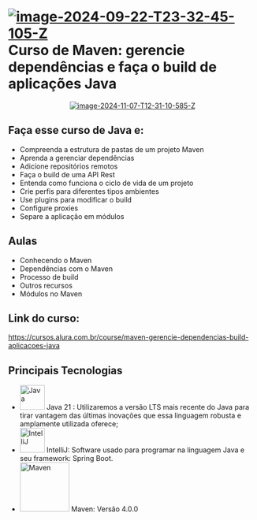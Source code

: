# <a href="https://imgbb.com/"><img src="https://i.ibb.co/c1ykYDW/image-2024-09-22-T23-32-45-105-Z.png" alt="image-2024-09-22-T23-32-45-105-Z" border="0"></a> Curso de Maven: gerencie dependências e faça o build de aplicações Java
<p align ="center">
<a href="https://ibb.co/TbTS2pg"><img src="https://i.ibb.co/s6PGRkV/image-2024-11-07-T12-31-10-585-Z.png" alt="image-2024-11-07-T12-31-10-585-Z" border="0"></a>
</p>

## Faça esse curso de Java e:

- Compreenda a estrutura de pastas de um projeto Maven
- Aprenda a gerenciar dependências
- Adicione repositórios remotos
- Faça o build de uma API Rest
- Entenda como funciona o ciclo de vida de um projeto
- Crie perfis para diferentes tipos ambientes
- Use plugins para modificar o build
- Configure proxies
- Separe a aplicação em módulos

## Aulas

- Conhecendo o Maven
- Dependências com o Maven
- Processo de build
- Outros recursos
- Módulos no Maven

## Link do curso:

https://cursos.alura.com.br/course/maven-gerencie-dependencias-build-aplicacoes-java

## Principais Tecnologias

- <img width="50px" src="https://cdn.jsdelivr.net/gh/devicons/devicon@latest/icons/java/java-original-wordmark.svg" title = "Java" /> Java 21 : Utilizaremos a versão LTS mais recente do Java para tirar vantagem das últimas inovações que essa linguagem robusta e amplamente utilizada oferece;
- <img width="50px" src="https://cdn.jsdelivr.net/gh/devicons/devicon@latest/icons/intellij/intellij-original.svg" title = "IntelliJ"/> IntelliJ: Software usado para programar na linguagem Java e seu framework: Spring Boot.
- <img width="100px" src="https://cdn.jsdelivr.net/gh/devicons/devicon@latest/icons/maven/maven-original-wordmark.svg" title = "Maven"/> Maven: Versão 4.0.0


